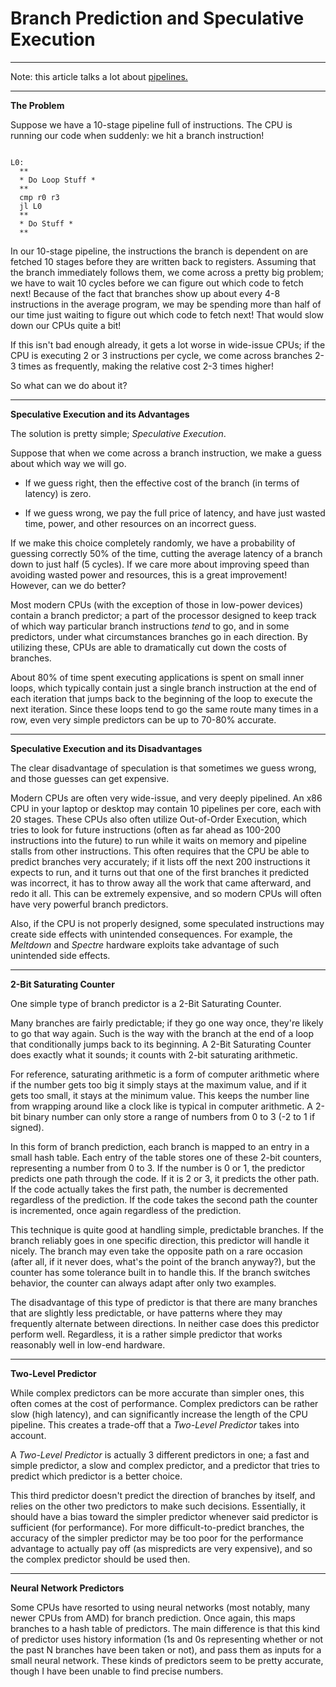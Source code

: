 # Branch Prediction and Speculative Execution

---

Note: this article talks a lot about [pipelines.](pipelines.md)

---

**The Problem**

Suppose we have a 10-stage pipeline full of instructions. The CPU is running our code when suddenly: we hit a branch instruction!

```

L0:
  **
  * Do Loop Stuff *
  **
  cmp r0 r3
  jl L0
  **
  * Do Stuff *
  **

```

In our 10-stage pipeline, the instructions the branch is dependent on are fetched 10 stages before they are written back to registers. Assuming that the branch immediately follows them, we come across a pretty big problem; we have to wait 10 cycles before we can figure out which code to fetch next! Because of the fact that branches show up about every 4-8 instructions in the average program, we may be spending more than half of our time just waiting to figure out which code to fetch next! That would slow down our CPUs quite a bit!

If this isn't bad enough already, it gets a lot worse in wide-issue CPUs; if the CPU is executing 2 or 3 instructions per cycle, we come across branches 2-3 times as frequently, making the relative cost 2-3 times higher!

So what can we do about it?

---

**Speculative Execution and its Advantages**

The solution is pretty simple; *Speculative Execution*.

Suppose that when we come across a branch instruction, we make a guess about which way we will go.

* If we guess right, then the effective cost of the branch (in terms of latency) is zero.

* If we guess wrong, we pay the full price of latency, and have just wasted time, power, and other resources on an incorrect guess.

If we make this choice completely randomly, we have a probability of guessing correctly 50% of the time, cutting the average latency of a branch down to just half (5 cycles). If we care more about improving speed than avoiding wasted power and resources, this is a great improvement! However, can we do better?

Most modern CPUs (with the exception of those in low-power devices) contain a branch predictor; a part of the processor designed to keep track of which way particular branch instructions *tend* to go, and in some predictors, under what circumstances branches go in each direction. By utilizing these, CPUs are able to dramatically cut down the costs of branches.

About 80% of time spent executing applications is spent on small inner loops, which typically contain just a single branch instruction at the end of each iteration that jumps back to the beginning of the loop to execute the next iteration. Since these loops tend to go the same route many times in a row, even very simple predictors can be up to 70-80% accurate.

---

**Speculative Execution and its Disadvantages**

The clear disadvantage of speculation is that sometimes we guess wrong, and those guesses can get expensive.

Modern CPUs are often very wide-issue, and very deeply pipelined. An x86 CPU in your laptop or desktop may contain 10 pipelines per core, each with 20 stages. These CPUs also often utilize Out-of-Order Execution, which tries to look for future instructions (often as far ahead as 100-200 instructions into the future) to run while it waits on memory and pipeline stalls from other instructions. This often requires that the CPU be able to predict branches very accurately; if it lists off the next 200 instructions it expects to run, and it turns out that one of the first branches it predicted was incorrect, it has to throw away all the work that came afterward, and redo it all. This can be extremely expensive, and so modern CPUs will often have very powerful branch predictors.

Also, if the CPU is not properly designed, some speculated instructions may create side effects with unintended consequences. For example, the *Meltdown* and *Spectre* hardware exploits take advantage of such unintended side effects.

---

**2-Bit Saturating Counter**

One simple type of branch predictor is a 2-Bit Saturating Counter.

Many branches are fairly predictable; if they go one way once, they're likely to go that way again. Such is the way with the branch at the end of a loop that conditionally jumps back to its beginning. A 2-Bit Saturating Counter does exactly what it sounds; it counts with 2-bit saturating arithmetic.

For reference, saturating arithmetic is a form of computer arithmetic where if the number gets too big it simply stays at the maximum value, and if it gets too small, it stays at the minimum value. This keeps the number line from wrapping around like a clock like is typical in computer arithmetic. A 2-bit binary number can only store a range of numbers from 0 to 3 (-2 to 1 if signed).

In this form of branch prediction, each branch is mapped to an entry in a small hash table. Each entry of the table stores one of these 2-bit counters, representing a number from 0 to 3. If the number is 0 or 1, the predictor predicts one path through the code. If it is 2 or 3, it predicts the other path. If the code actually takes the first path, the number is decremented regardless of the prediction. If the code takes the second path the counter is incremented, once again regardless of the prediction.

This technique is quite good at handling simple, predictable branches. If the branch reliably goes in one specific direction, this predictor will handle it nicely. The branch may even take the opposite path on a rare occasion (after all, if it never does, what's the point of the branch anyway?), but the counter has some tolerance built in to handle this. If the branch switches behavior, the counter can always adapt after only two examples.

The disadvantage of this type of predictor is that there are many branches that are slightly less predictable, or have patterns where they may frequently alternate between directions. In neither case does this predictor perform well. Regardless, it is a rather simple predictor that works reasonably well in low-end hardware.

---

**Two-Level Predictor**

While complex predictors can be more accurate than simpler ones, this often comes at the cost of performance. Complex predictors can be rather slow (high latency), and can significantly increase the length of the CPU pipeline. This creates a trade-off that a *Two-Level Predictor* takes into account.

A *Two-Level Predictor* is actually 3 different predictors in one; a fast and simple predictor, a slow and complex predictor, and a predictor that tries to predict which predictor is a better choice.

This third predictor doesn't predict the direction of branches by itself, and relies on the other two predictors to make such decisions. Essentially, it should have a bias toward the simpler predictor whenever said predictor is sufficient (for performance). For more difficult-to-predict branches, the accuracy of the simpler predictor may be too poor for the performance advantage to actually pay off (as mispredicts are very expensive), and so the complex predictor should be used then.

---

**Neural Network Predictors**

Some CPUs have resorted to using neural networks (most notably, many newer CPUs from AMD) for branch prediction. Once again, this maps branches to a hash table of predictors. The main difference is that this kind of predictor uses history information (1s and 0s representing whether or not the past N branches have been taken or not), and pass them as inputs for a small neural network. These kinds of predictors seem to be pretty accurate, though I have been unable to find precise numbers. 

